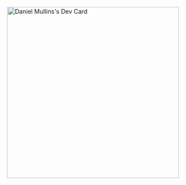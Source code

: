 <a href="https://app.daily.dev/daniel0mullins"><img src="https://api.daily.dev/devcards/afa4b3c71f934cbeaef798104be9e987.png?r=qb0" width="400" alt="Daniel Mullins's Dev Card"/></a>

<!--
**daniel0mullins/daniel0mullins** is a ✨ _special_ ✨ repository because its `README.md` (this file) appears on your GitHub profile.

Here are some ideas to get you started:

- 🔭 I’m currently working on ...
- 🌱 I’m currently learning ...
- 👯 I’m looking to collaborate on ...
- 🤔 I’m looking for help with ...
- 💬 Ask me about ...
- 📫 How to reach me: ...
- 😄 Pronouns: ...
- ⚡ Fun fact: ...
-->
